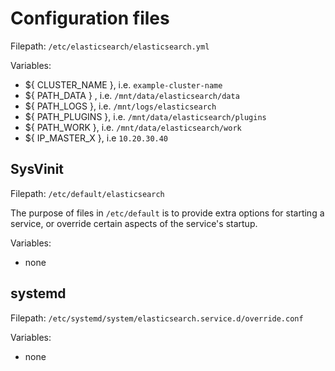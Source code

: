 # Configuration files

Filepath: `/etc/elasticsearch/elasticsearch.yml`

Variables:

- ${ CLUSTER_NAME }, i.e. `example-cluster-name`
- ${ PATH_DATA } , i.e. `/mnt/data/elasticsearch/data`
- ${ PATH_LOGS }, i.e. `/mnt/logs/elasticsearch`
- ${ PATH_PLUGINS }, i.e. `/mnt/data/elasticsearch/plugins`
- ${ PATH_WORK }, i.e. `/mnt/data/elasticsearch/work`
- ${ IP_MASTER_X }, i.e `10.20.30.40`

## SysVinit

Filepath: `/etc/default/elasticsearch`

The purpose of files in `/etc/default` is to provide extra options for starting a service, or override certain aspects of the service's startup.

Variables:
- none

## systemd

Filepath: `/etc/systemd/system/elasticsearch.service.d/override.conf`

Variables:
- none

